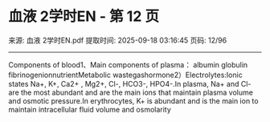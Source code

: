 # 血液 2学时EN - 第 12 页

来源: 血液 2学时EN.pdf
提取时间: 2025-09-18 03:16:45
页码: 12/96

---

Components of blood1、Main components of plasma：
albumin globulin  fibrinogenionnutrientMetabolic wastegashormone2）Electrolytes:Ionic states Na+, K+, Ca2+ , Mg2+, Cl-, HCO3-, HPO4-.In plasma, Na+ and Cl- are the most abundant and are the main ions that maintain plasma volume and osmotic pressure.In erythrocytes, K+ is abundant and is the main ion to maintain intracellular fluid volume and osmolarity